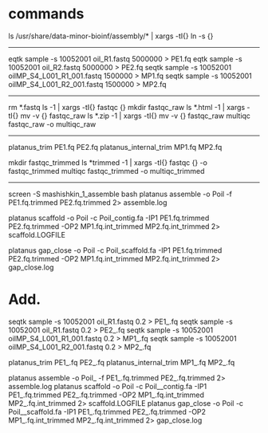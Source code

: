 
# commands

ls /usr/share/data-minor-bioinf/assembly/* | xargs -tI{} ln -s {}

---
eqtk sample -s 10052001 oil_R1.fastq 5000000 > PE1.fq
eqtk sample -s 10052001 oil_R2.fastq 5000000 > PE2.fq
seqtk sample -s 10052001 oilMP_S4_L001_R1_001.fastq 1500000 > MP1.fq
seqtk sample -s 10052001 oilMP_S4_L001_R2_001.fastq 1500000 > MP2.fq

---

rm *.fastq
ls -1 | xargs -tI{} fastqc {}
mkdir fastqc_raw
ls *.html -1 | xargs -tI{} mv -v {} fastqc_raw
ls *.zip -1 | xargs -tI{} mv -v {} fastqc_raw
multiqc fastqc_raw -o multiqc_raw

---

platanus_trim PE1.fq PE2.fq
platanus_internal_trim MP1.fq MP2.fq

mkdir fastqc_trimmed
ls *trimmed -1 | xargs -tI{} fastqc {} -o fastqc_trimmed
multiqc fastqc_trimmed -o multiqc_trimmed

---

screen -S mashishkin_1_assemble
bash
platanus assemble -o Poil -f PE1.fq.trimmed PE2.fq.trimmed 2> assemble.log

platanus scaffold -o Poil -c Poil_contig.fa -IP1 PE1.fq.trimmed PE2.fq.trimmed -OP2 MP1.fq.int_trimmed MP2.fq.int_trimmed 2> scaffold.LOGFILE

platanus gap_close -o Poil -c Poil_scaffold.fa -IP1 PE1.fq.trimmed PE2.fq.trimmed -OP2 MP1.fq.int_trimmed MP2.fq.int_trimmed 2> gap_close.log

# Add.
seqtk sample -s 10052001 oil_R1.fastq 0.2 > PE1_.fq
seqtk sample -s 10052001 oil_R1.fastq 0.2 > PE2_.fq
seqtk sample -s 10052001 oilMP_S4_L001_R1_001.fastq 0.2 > MP1_.fq
seqtk sample -s 10052001 oilMP_S4_L001_R2_001.fastq 0.2 > MP2_.fq

platanus_trim PE1_.fq PE2_.fq
platanus_internal_trim MP1_.fq MP2_.fq

platanus assemble -o Poil_ -f PE1_.fq.trimmed PE2_.fq.trimmed 2> assemble.log
platanus scaffold -o Poil -c Poil__contig.fa -IP1 PE1_.fq.trimmed PE2_.fq.trimmed -OP2 MP1_.fq.int_trimmed MP2_.fq.int_trimmed 2> scaffold.LOGFILE
platanus gap_close -o Poil -c Poil__scaffold.fa -IP1 PE1_.fq.trimmed PE2_.fq.trimmed -OP2 MP1_.fq.int_trimmed MP2_.fq.int_trimmed 2> gap_close.log
